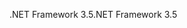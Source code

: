 <span data-ttu-id="53e0c-101">.NET Framework 3.5</span><span class="sxs-lookup"><span data-stu-id="53e0c-101">.NET Framework 3.5</span></span>